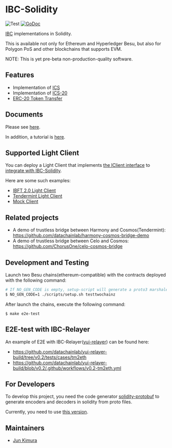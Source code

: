 # IBC-Solidity

![Test](https://github.com/neoiss/yui-ibc-solidity/workflows/Test/badge.svg)
[![GoDoc](https://godoc.org/github.com/neoiss/yui-ibc-solidity?status.svg)](https://pkg.go.dev/github.com/neoiss/yui-ibc-solidity?tab=doc)

[IBC](https://github.com/cosmos/ibc) implementations in Solidity.

This is available not only for Ethereum and Hyperledger Besu, but also for Polygon PoS and other blockchains that supports EVM.

NOTE: This is yet pre-beta non-production-quality software.

## Features

- Implementation of [ICS](https://github.com/cosmos/ibc/tree/master/spec/core)
- Implementation of [ICS-20](https://github.com/cosmos/ibc/tree/master/spec/app/ics-020-fungible-token-transfer)
- [ERC-20 Token Transfer](./contracts/app/ICS20TransferBank.sol)

## Documents

Please see [here](./docs/README.md).

In addition, a tutorial is [here](https://labs.hyperledger.org/yui-docs/yui-ibc-solidity/).

## Supported Light Client

You can deploy a Light Client that implements [the IClient interface](./contracts/core/IClient.sol) to [integrate with IBC-Solidity](./docs/architecture.md#ibcclient).

Here are some such examples:
- [IBFT 2.0 Light Client](./contracts/core/IBFT2Client.sol)
- [Tendermint Light Client](https://github.com/datachainlab/tendermint-sol/tree/use-ibc-sol-hmy)
- [Mock Client](./contracts/core/MockClient.sol)

## Related projects

- A demo of trustless bridge between Harmony and Cosmos(Tendermint): https://github.com/datachainlab/harmony-cosmos-bridge-demo
- A demo of trustless bridge between Celo and Cosmos: https://github.com/ChorusOne/celo-cosmos-bridge

## Development and Testing

Launch two Besu chains(ethereum-compatible) with the contracts deployed with the following command:

```sh
# If NO_GEN_CODE is empty, setup-script will generate a proto3 marshaler in solidity
$ NO_GEN_CODE=1 ./scripts/setup.sh testtwochainz
```

After launch the chains, execute the following command:

```
$ make e2e-test
```

## E2E-test with IBC-Relayer

An example of E2E with IBC-Relayer([yui-relayer](https://github.com/hyperledger-labs/yui-relayer)) can be found here:
- https://github.com/datachainlab/yui-relayer-build/tree/v0.2/tests/cases/tm2eth
- https://github.com/datachainlab/yui-relayer-build/blob/v0.2/.github/workflows/v0.2-tm2eth.yml

## For Developers

To develop this project, you need the code generator [solidity-protobuf](https://github.com/datachainlab/solidity-protobuf) to generate encoders and decoders in solidity from proto files.

Currently, you need to use [this version](https://github.com/datachainlab/solidity-protobuf/tree/fce34ce0240429221105986617f64d8d4261d87d).

## Maintainers

- [Jun Kimura](https://github.com/bluele)
